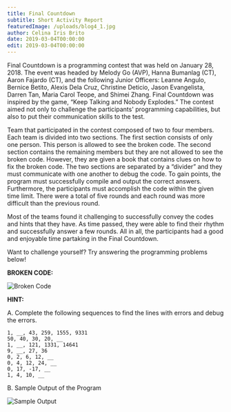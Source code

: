 ```yaml
---
title: Final Countdown
subtitle: Short Activity Report 
featuredImage: /uploads/blog4_1.jpg
author: Celina Iris Brito 
date: 2019-03-04T00:00:00
edit: 2019-03-04T00:00:00
---
```

Final Countdown is a programming contest that was held on January 28, 2018. The event was headed by Melody Go (AVP), Hanna Bumanlag (CT), Aaron Fajardo (CT), and the following Junior Officers: Leanne Angulo, Bernice Betito, Alexis Dela Cruz, Christine Deticio, Jason Evangelista, Darren Tan, Maria Carol Teope, and Shimei Zhang. Final Countdown was inspired by the game, “Keep Talking and Nobody Explodes.” The contest aimed not only to challenge the participants' programming capabilities, but also to put their communication skills to the test.

Team that participated in the contest composed of two to four members. Each team is divided into two sections. The first section consists of only one person. This person is allowed to see the broken code. The second section contains the remaining members but they are not allowed to see the broken code. However, they are given a book that contains clues on how to fix the broken code. The two sections are separated by a “divider” and they must communicate with one another to debug the code. To gain points, the program must successfully compile and output the correct answers. Furthermore, the participants must accomplish the code within the given time limit. There were a total of five rounds and each round was more difficult than the previous round.

Most of the teams found it challenging to successfully convey the codes and hints that they have. As time passed, they were able to find their rhythm and successfully answer a few rounds. All in all, the participants had a good and enjoyable time partaking in the Final Countdown.

Want to challenge yourself?
Try answering the programming problems below!

**BROKEN CODE:**

![Broken Code](/uploads/blog4_2.png)

**HINT:**

A. Complete the following sequences to find the lines with errors and debug the errors.

    1, __, 43, 259, 1555, 9331
    50, 40, 30, 20, __
    1, __, 121, 1331, 14641
    9, __, 27, 36
    0, 2, 6, 12, __
    0, 4, 12, 24, __
    0, 17, -17, __
    1, 4, 10, __


B. Sample Output of the Program 

![Sample Output](/uploads/blog4_3.png)